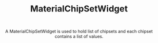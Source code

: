 <h1 align="center">MaterialChipSetWidget</h1></br>
<p align="center">
A MaterialChipSetWidget is used to hold list of chipsets and each chipset contains a list of values.
</p>
<br>
